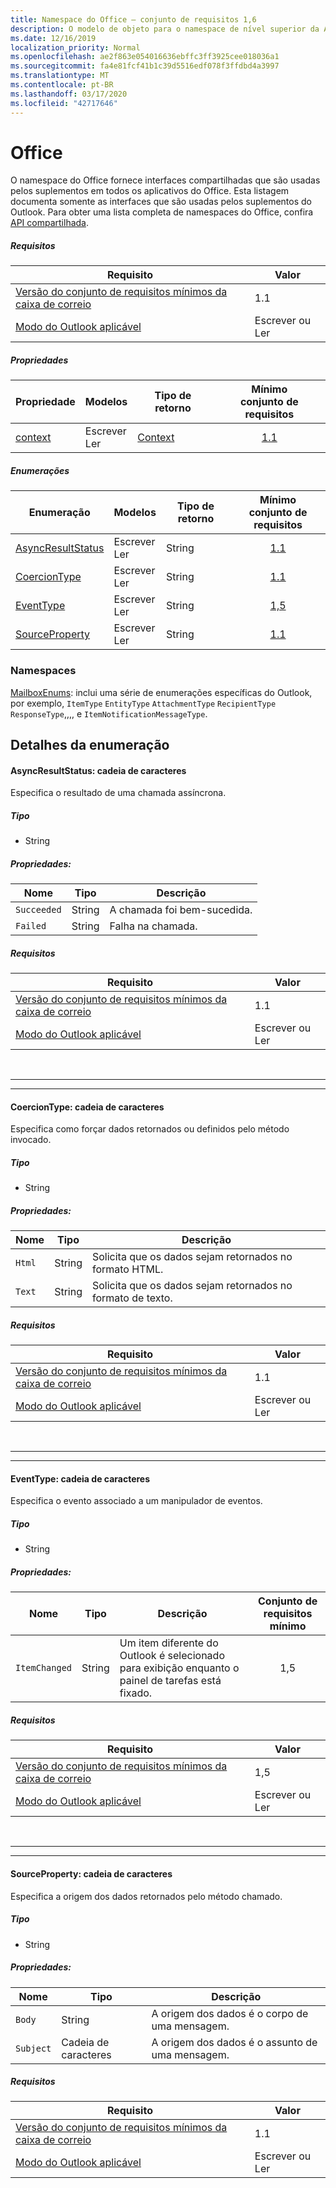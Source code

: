```yaml
---
title: Namespace do Office – conjunto de requisitos 1,6
description: O modelo de objeto para o namespace de nível superior da API de suplementos do Outlook (versão da API de caixa de correio 1,6).
ms.date: 12/16/2019
localization_priority: Normal
ms.openlocfilehash: ae2f863e054016636ebffc3ff3925cee018036a1
ms.sourcegitcommit: fa4e81fcf41b1c39d5516edf078f3ffdbd4a3997
ms.translationtype: MT
ms.contentlocale: pt-BR
ms.lasthandoff: 03/17/2020
ms.locfileid: "42717646"
---
```

# <a name="office"></a>Office

O namespace do Office fornece interfaces compartilhadas que são usadas pelos suplementos em todos os aplicativos do Office. Esta listagem documenta somente as interfaces que são usadas pelos suplementos do Outlook. Para obter uma lista completa de namespaces do Office, confira [API compartilhada](/javascript/api/office).

##### <a name="requirements"></a>Requisitos

|Requisito| Valor|
|---|---|
|[Versão do conjunto de requisitos mínimos da caixa de correio](../../requirement-sets/outlook-api-requirement-sets.md)| 1.1|
|[Modo do Outlook aplicável](../../../outlook/outlook-add-ins-overview.md#extension-points)| Escrever ou Ler|

##### <a name="properties"></a>Propriedades

| Propriedade | Modelos | Tipo de retorno | Mínimo<br>conjunto de requisitos |
|---|---|---|:---:|
| [context](office.context.md) | Escrever<br>Ler | [Context](/javascript/api/office/office.context?view=outlook-js-1.6) | [1.1](../requirement-set-1.1/outlook-requirement-set-1.1.md) |

##### <a name="enumerations"></a>Enumerações

| Enumeração | Modelos | Tipo de retorno | Mínimo<br>conjunto de requisitos |
|---|---|---|:---:|
| [AsyncResultStatus](#asyncresultstatus-string) | Escrever<br>Ler | String | [1.1](../requirement-set-1.1/outlook-requirement-set-1.1.md) |
| [CoercionType](#coerciontype-string) | Escrever<br>Ler | String | [1.1](../requirement-set-1.1/outlook-requirement-set-1.1.md) |
| [EventType](#eventtype-string) | Escrever<br>Ler | String | [1,5](../requirement-set-1.5/outlook-requirement-set-1.5.md) |
| [SourceProperty](#sourceproperty-string) | Escrever<br>Ler | String | [1.1](../requirement-set-1.1/outlook-requirement-set-1.1.md) |

### <a name="namespaces"></a>Namespaces

[MailboxEnums](/javascript/api/outlook/office.mailboxenums.attachmentcontentformat?view=outlook-js-1.6): inclui uma série de enumerações específicas do Outlook, por exemplo, `ItemType` `EntityType` `AttachmentType` `RecipientType` `ResponseType`,,,, e `ItemNotificationMessageType`.

## <a name="enumeration-details"></a>Detalhes da enumeração

#### <a name="asyncresultstatus-string"></a>AsyncResultStatus: cadeia de caracteres

Especifica o resultado de uma chamada assíncrona.

##### <a name="type"></a>Tipo

*   String

##### <a name="properties"></a>Propriedades:

|Nome| Tipo| Descrição|
|---|---|---|
|`Succeeded`| String|A chamada foi bem-sucedida.|
|`Failed`| String|Falha na chamada.|

##### <a name="requirements"></a>Requisitos

|Requisito| Valor|
|---|---|
|[Versão do conjunto de requisitos mínimos da caixa de correio](../../requirement-sets/outlook-api-requirement-sets.md)| 1.1|
|[Modo do Outlook aplicável](../../../outlook/outlook-add-ins-overview.md#extension-points)| Escrever ou Ler|

<br>

---
---

#### <a name="coerciontype-string"></a>CoercionType: cadeia de caracteres

Especifica como forçar dados retornados ou definidos pelo método invocado.

##### <a name="type"></a>Tipo

*   String

##### <a name="properties"></a>Propriedades:

|Nome| Tipo| Descrição|
|---|---|---|
|`Html`| String|Solicita que os dados sejam retornados no formato HTML.|
|`Text`| String|Solicita que os dados sejam retornados no formato de texto.|

##### <a name="requirements"></a>Requisitos

|Requisito| Valor|
|---|---|
|[Versão do conjunto de requisitos mínimos da caixa de correio](../../requirement-sets/outlook-api-requirement-sets.md)| 1.1|
|[Modo do Outlook aplicável](../../../outlook/outlook-add-ins-overview.md#extension-points)| Escrever ou Ler|

<br>

---
---

#### <a name="eventtype-string"></a>EventType: cadeia de caracteres

Especifica o evento associado a um manipulador de eventos.

##### <a name="type"></a>Tipo

*   String

##### <a name="properties"></a>Propriedades:

| Nome | Tipo | Descrição | Conjunto de requisitos mínimo |
|---|---|---|:---:|
|`ItemChanged`| String | Um item diferente do Outlook é selecionado para exibição enquanto o painel de tarefas está fixado. | 1,5 |

##### <a name="requirements"></a>Requisitos

|Requisito| Valor|
|---|---|
|[Versão do conjunto de requisitos mínimos da caixa de correio](../../requirement-sets/outlook-api-requirement-sets.md)| 1,5 |
|[Modo do Outlook aplicável](../../../outlook/outlook-add-ins-overview.md#extension-points)| Escrever ou Ler |

<br>

---
---

#### <a name="sourceproperty-string"></a>SourceProperty: cadeia de caracteres

Especifica a origem dos dados retornados pelo método chamado.

##### <a name="type"></a>Tipo

*   String

##### <a name="properties"></a>Propriedades:

|Nome| Tipo| Descrição|
|---|---|---|
|`Body`| String|A origem dos dados é o corpo de uma mensagem.|
|`Subject`| Cadeia de caracteres|A origem dos dados é o assunto de uma mensagem.|

##### <a name="requirements"></a>Requisitos

|Requisito| Valor|
|---|---|
|[Versão do conjunto de requisitos mínimos da caixa de correio](../../requirement-sets/outlook-api-requirement-sets.md)| 1.1|
|[Modo do Outlook aplicável](../../../outlook/outlook-add-ins-overview.md#extension-points)| Escrever ou Ler|
